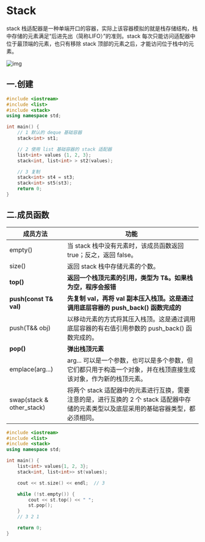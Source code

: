 # Stack

stack 栈适配器是一种单端开口的容器，实际上该容器模拟的就是栈存储结构，栈中存储的元素满足“后进先出（简称LIFO）”的准则。stack 每次只能访问适配器中位于最顶端的元素，也只有移除 stack 顶部的元素之后，才能访问位于栈中的元素。

![img](/home/lx/my-codes/C++/Others/stack.png)

## 一.创建

```C++
#include <iostream>
#include <list>
#include <stack>
using namespace std;

int main() {
    // 1 默认的 deque 基础容器
    stack<int> st1;

    // 2 使用 list 基础容器的 stack 适配器
    list<int> values {1, 2, 3};
    stack<int, list<int> > st2(values);

    // 3 复制
    stack<int> st4 = st3;
    stack<int> st5(st3);
    return 0;
}
```

## 二.成员函数

| 成员方法                  | 功能                                                         |
| ------------------------- | ------------------------------------------------------------ |
| empty()                   | 当 stack 栈中没有元素时，该成员函数返回 true；反之，返回 false。 |
| size()                    | 返回 stack 栈中存储元素的个数。                              |
| **top()**                 | **返回一个栈顶元素的引用，类型为 T&。如果栈为空，程序会报错** |
| **push(const T& val)**    | **先复制 val，再将 val 副本压入栈顶。这是通过调用底层容器的 push_back() 函数完成的** |
| push(T&& obj)             | 以移动元素的方式将其压入栈顶。这是通过调用底层容器的有右值引用参数的 push_back() 函数完成的。 |
| **pop()**                 | **弹出栈顶元素**                                             |
| emplace(arg...)           | arg... 可以是一个参数，也可以是多个参数，但它们都只用于构造一个对象，并在栈顶直接生成该对象，作为新的栈顶元素。 |
| swap(stack & other_stack) | 将两个 stack 适配器中的元素进行互换，需要注意的是，进行互换的 2 个 stack 适配器中存储的元素类型以及底层采用的基础容器类型，都必须相同。 |

```C++
#include <iostream>
#include <list>
#include <stack>
using namespace std;

int main() {
    list<int> values{1, 2, 3};
    stack<int, list<int>> st(values);

    cout << st.size() << endl;  // 3

    while (!st.empty()) {
        cout << st.top() << " ";
        st.pop();
    }
    // 3 2 1

    return 0;
}
```

